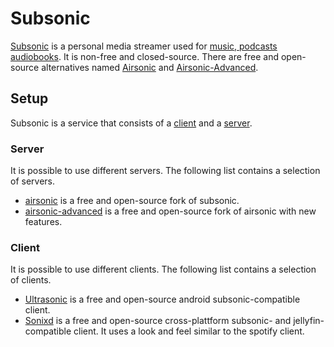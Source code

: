 # Subsonic

[Subsonic](https://www.subsonic.org) is a personal media streamer used for
[music, podcasts audiobooks](./audio.md).
It is non-free and closed-source.
There are free and open-source alternatives named [Airsonic](./airsonic.md) and
[Airsonic-Advanced](./airsonic-advanced.md).

## Setup

Subsonic is a service that consists of a [client](#client) and a
[server](#server).

### Server

It is possible to use different servers.
The following list contains a selection of servers.

- [airsonic](./airsonic.md) is a free and open-source fork of subsonic.
- [airsonic-advanced](./airsonic-advanced.md) is a free and open-source fork of
  airsonic with new features.

### Client

It is possible to use different clients.
The following list contains a selection of clients.

- [Ultrasonic](https://www.f-droid.org/en/packages/org.moire.ultrasonic) is a
  free and open-source android subsonic-compatible client.
- [Sonixd](https://github.com/jeffvli/sonixd) is a
  free and open-source cross-plattform subsonic- and jellyfin-compatible client.
  It uses a look and feel similar to the spotify client.
